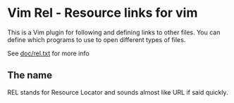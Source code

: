 # Vim Rel - Resource links for vim

This is a Vim plugin for following and defining links to other files. You can
define which programs to use to open different types of files.

See [doc/rel.txt](doc/rel.txt) for more info

## The name

REL stands for Resource Locator and sounds almost like URL if said quickly.
